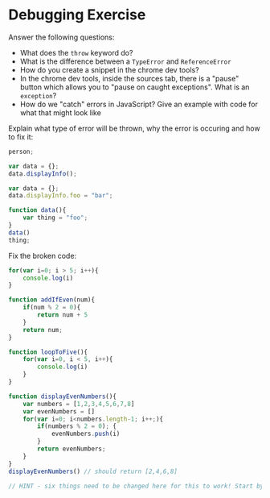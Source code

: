 # Debugging Exercise

Answer the following questions:

- What does the `throw` keyword do?
- What is the difference between a `TypeError` and `ReferenceError`
- How do you create a snippet in the chrome dev tools?
- In the chrome dev tools, inside the sources tab, there is a "pause" button which allows you to "pause on caught exceptions". What is an `exception`? 
- How do we "catch" errors in JavaScript? Give an example with code for what that might look like

Explain what type of error will be thrown, why the error is occuring and how to fix it:

```javascript
person;
```

```javascript
var data = {};
data.displayInfo();
```

```javascript
var data = {};
data.displayInfo.foo = "bar";
```

```javascript
function data(){
    var thing = "foo";
}
data()
thing;
```

Fix the broken code:

```javascript
for(var i=0; i > 5; i++){
    console.log(i)
}
```

```javascript
function addIfEven(num){
    if(num % 2 = 0){
        return num + 5
    }
    return num;
}
```

```javascript
function loopToFive(){
    for(var i=0, i < 5, i++){
        console.log(i)
    }
}
```

```javascript
function displayEvenNumbers(){
    var numbers = [1,2,3,4,5,6,7,8]
    var evenNumbers = []
    for(var i=0; i<numbers.length-1; i++;){
        if(numbers % 2 = 0); {
            evenNumbers.push(i)
        }
        return evenNumbers;
    }
}
displayEvenNumbers() // should return [2,4,6,8] 

// HINT - six things need to be changed here for this to work! Start by fixing the syntax errors and then run the function to see what your output is
```
